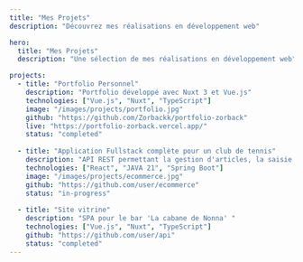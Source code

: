 ```yaml
---
title: "Mes Projets"
description: "Découvrez mes réalisations en développement web"

hero:
  title: "Mes Projets"
  description: "Une sélection de mes réalisations en développement web"

projects:
  - title: "Portfolio Personnel"
    description: "Portfolio développé avec Nuxt 3 et Vue.js"
    technologies: ["Vue.js", "Nuxt", "TypeScript"]
    image: "/images/projects/portfolio.jpg"
    github: "https://github.com/Zorbackk/portfolio-zorback"
    live: "https://portfolio-zorback.vercel.app/"
    status: "completed"
    
  - title: "Application Fullstack complète pour un club de tennis"
    description: "API REST permettant la gestion d'articles, la saisie de résultat et la création de galeries photos"
    technologies: ["React", "JAVA 21", "Spring Boot"]
    image: "/images/projects/ecommerce.jpg"
    github: "https://github.com/user/ecommerce"
    status: "in-progress"
    
  - title: "Site vitrine"
    description: "SPA pour le bar 'La cabane de Nonna' "
    technologies: ["Vue.js", "Nuxt", "TypeScript"]
    github: "https://github.com/user/api"
    status: "completed"
---
```

